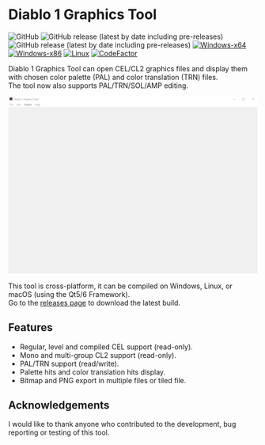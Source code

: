 # Diablo 1 Graphics Tool
![GitHub](https://img.shields.io/github/license/savagesteel/d1-graphics-tool)
![GitHub release (latest by date including pre-releases)](https://img.shields.io/github/v/release/savagesteel/d1-graphics-tool?include_prereleases)
![GitHub release (latest by date including pre-releases)](https://img.shields.io/github/downloads-pre/savagesteel/d1-graphics-tool/latest/total)
[![Windows-x64](https://github.com/savagesteel/d1-graphics-tool/actions/workflows/windows.yml/badge.svg)](https://github.com/savagesteel/d1-graphics-tool/actions/workflows/windows.yml)
[![Windows-x86](https://github.com/savagesteel/d1-graphics-tool/actions/workflows/windows-32.yml/badge.svg)](https://github.com/savagesteel/d1-graphics-tool/actions/workflows/windows-32.yml)
[![Linux](https://github.com/savagesteel/d1-graphics-tool/actions/workflows/linux.yml/badge.svg)](https://github.com/savagesteel/d1-graphics-tool/actions/workflows/linux.yml)
[![CodeFactor](https://www.codefactor.io/repository/github/savagesteel/d1-graphics-tool/badge)](https://www.codefactor.io/repository/github/savagesteel/d1-graphics-tool)

Diablo 1 Graphics Tool can open CEL/CL2 graphics files and display them with chosen color palette (PAL) and color translation (TRN) files.  
The tool now also supports PAL/TRN/SOL/AMP editing.

![Screenshot 1](/images/demo001.gif)

This tool is cross-platform, it can be compiled on Windows, Linux, or macOS (using the Qt5/6 Framework).  
Go to the [releases page](https://github.com/savagesteel/d1-graphics-tool/releases) to download the latest build.

## Features
- Regular, level and compiled CEL support (read-only).
- Mono and multi-group CL2 support (read-only).
- PAL/TRN support (read/write).
- Palette hits and color translation hits display.
- Bitmap and PNG export in multiple files or tiled file.

## Acknowledgements
I would like to thank anyone who contributed to the development, bug reporting or testing of this tool.
